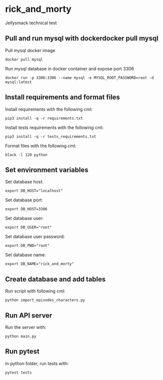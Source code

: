 # rick_and_morty
Jellysmack technical test

## Pull and run mysql with dockerdocker pull mysql

Pull mysql docker image
```commandline
docker pull mysql
```

Run mysql database in docker container and expose port 3306
```commandline
docker run -p 3306:3306 --name mysql -e MYSQL_ROOT_PASSWORD=root -d mysql:latest
```

## Install requirements and format files
Install requirements with the following cml:
```commandline
pip3 install -q -r requirements.txt
```
Install tests requirements with the following cml:
```commandline
pip3 install -q -r tests_requirements.txt
```
Format files with the following cml:
```commandline
black -l 120 python
```

## Set environment variables
Set database host:
```commandline
export DB_HOST="localhost"
```
Set database port:
```commandline
export DB_HOST=3306
```
Set database user:
```commandline
export DB_USER="root"
```
Set database user password:
```commandline
export DB_PWD="root"
```
Set database name:
```commandline
export DB_NAME="rick_and_morty"
```

## Create database and add tables
Run script with following cml:
```commandline
python import_episodes_characters.py
```

## Run API server
Run the server with:
```commandline
python main.py
```

## Run pytest
In python folder, run tests with:
```commandline
pytest tests
```
